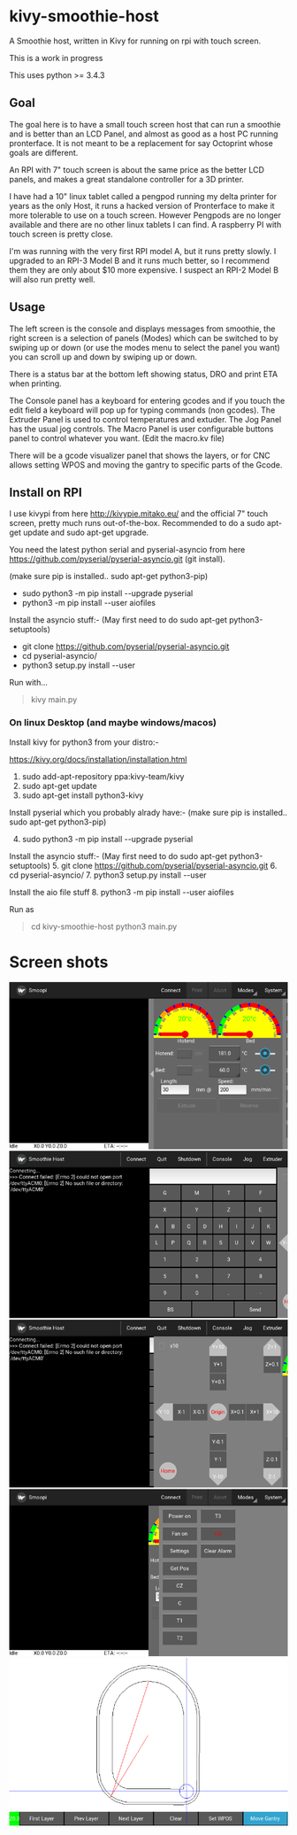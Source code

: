 # kivy-smoothie-host
A Smoothie host, written in Kivy for running on rpi with touch screen.

This is a work in progress

This uses python >= 3.4.3

## Goal
The goal here is to have a small touch screen host that can run a smoothie and is better than an LCD Panel, and almost as good as a host PC running pronterface.
It is not meant to be a replacement for say Octoprint whose goals are different.

An RPI with 7" touch screen is about the same price as the better LCD panels, and makes a great standalone controller for a 3D printer.

I have had a 10" linux tablet called a pengpod running my delta printer for years as the only Host, it runs a hacked version of Pronterface to make it more tolerable to use on a touch screen. However Pengpods are no longer available and there are no other linux tablets I can find. A raspberry PI with touch screen is pretty close.

I'm was running with the very first RPI model A, but it runs pretty slowly.
I upgraded to an RPI-3 Model B and it runs much better, so I recommend them they are only about $10 more expensive.
I suspect an RPI-2 Model B will also run pretty well.

## Usage

The left screen is the console and displays messages from smoothie, the right screen is a selection of panels (Modes) which can be switched to by swiping up or down
(or use the modes menu to select the panel you want) you can scroll up and down by swiping up or down.

There is a status bar at the bottom left showing status, DRO and print ETA when printing.

The Console panel has a keyboard for entering gcodes and if you touch the edit field a keyboard will pop up for typing commands (non gcodes).
The Extruder Panel is used to control temperatures and extuder.
The Jog Panel has the usual jog controls.
The Macro Panel is user configurable buttons panel to control whatever you want. (Edit the macro.kv file)

There will be a gcode visualizer panel that shows the layers, or for CNC allows setting WPOS and moving the gantry to specific parts of the Gcode.

## Install on RPI

I use kivypi from here  http://kivypie.mitako.eu/ and the official 7" touch screen, pretty much runs out-of-the-box.
Recommended to do a sudo apt-get update and sudo apt-get upgrade.

You need the latest python serial and pyserial-asyncio from here https://github.com/pyserial/pyserial-asyncio.git
(git install).

(make sure pip is installed.. sudo apt-get python3-pip)

- sudo python3 -m pip install --upgrade pyserial
- python3 -m pip install --user aiofiles

Install the asyncio stuff:-
(May first need to do sudo apt-get python3-setuptools)
- git clone https://github.com/pyserial/pyserial-asyncio.git
- cd pyserial-asyncio/
- python3 setup.py install --user

Run with...

> kivy main.py

### On linux Desktop (and maybe windows/macos)

Install kivy for python3 from your distro:-

https://kivy.org/docs/installation/installation.html

1. sudo add-apt-repository ppa:kivy-team/kivy
2. sudo apt-get update
3. sudo apt-get install python3-kivy

Install pyserial which you probably alrady have:-
(make sure pip is installed.. sudo apt-get python3-pip)

4. sudo python3 -m pip install --upgrade pyserial

Install the asyncio stuff:-
(May first need to do sudo apt-get python3-setuptools)
5. git clone https://github.com/pyserial/pyserial-asyncio.git
6. cd pyserial-asyncio/
7. python3 setup.py install --user

Install the aio file stuff
8. python3 -m pip install --user aiofiles

Run as
> cd kivy-smoothie-host
> python3 main.py


# Screen shots
![Extruder Screen](screen1.png)
![Command Screen](screen2.png)
![Jog Screen](screen3.png)
![Macro Screen](macro-screen.png)
![Gcode Viewer Screen](viewerscreen.png)

